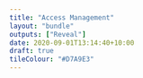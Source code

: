```yaml
---
title: "Access Management"
layout: "bundle"
outputs: ["Reveal"]
date: 2020-09-01T13:14:40+10:00
draft: true
tileColour: "#D7A9E3"
---
```


